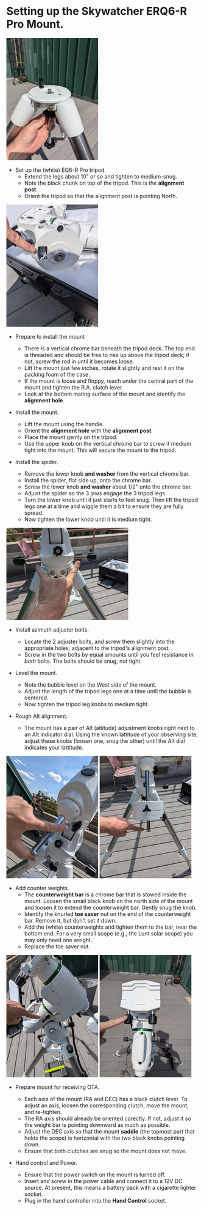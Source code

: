 # Setting up the Skywatcher ERQ6-R Pro Mount.
![EQ6 tripod top.](../../media/pub/eq6_tripod_top.jpg)
* Set up the (white) EQ6-R Pro tripod.
  - Extend the legs about 10" or so and tighten to medium-snug.
  - Note the black chunk on top of the tripod. This is
    the __alignment post__.
  - Orient the tripod so that the alignment post is pointing North.

![EQ6 mount, alignment hole](../../media/pub/eq6_alignment_hole.jpg)
* Prepare to install the mount
  - There is a vertical chrome bar beneath the tripod deck. The top end is
    threaded and should be free to rise up above the tripod deck; if not, screw
    the rod in until it becomes loose.
  - Lift the mount just few inches, rotate it slightly and rest it on the
    packing foam of the case.
  - If the mount is loose and floppy, reach under the central part of the mount
    and tighten the R.A. clutch lever. 
  - Look at the bottom mating surface of the mount and identify the
    __alignment hole__.

* Install the mount.
  - Lift the mount using the handle.
  - Orient the __alignment hole__ with the __alignment post__.
  - Place the mount gently on the tripod.
  - Use the upper knob on the vertical chrome bar to screw it medium tight
    into the mount. This will secure the mount to the tripod.

* Install the spider.
  - Remove the lower knob __and washer__ from the vertical chrome bar.
  - Install the spider, flat side up, onto the chrome bar.
  - Screw the lower knob __and washer__ about 1/2\" onto the chrome bar.
  - Adjust the spider so the 3 jaws engage the 3 tripod legs.
  - Turn the lower knob until it just starts to feel snug. Then lift the
    tripod legs one at a time and wiggle them a bit to ensure they are fully
    spread.
  - Now tighten the lower knob until it is medium tight.

![Alignment bolts](../../media/pub/eq6_alignment_bolts.jpg)
* Install azimuth adjuster bolts.
  - Locate the 2 adjuster bolts, and screw them slightly into the
    appropriate holes, adjacent to the tripod's alignment post.
  - Screw in the two bolts by equal amounts until you feel resistance in
    _both_ bolts.  The bolts should be snug, not tight.

* Level the mount.
  - Note the bubble level on the West side of the mount.
  - Adjust the length of the tripod legs one at a time until the bubble is
    centered.
  - Now tighten the tripod leg knobs to medium tight.

* Rough Alt alignment.
  - The mount has a pair of Alt (altitude) adjustment knobs right next to
    an Alt indicator dial.  Using the known lattitude of your observing site,
    adjust these knobs (loosen one, snug the other) until the Alt dial
    indicates your lattitude.

![Counterweight bar](../../media/pub/eq6_weightbar.jpg)
![Toe saver](../../media/pub/eq6_toesaver.jpg)

* Add counter weights.
  - The __counterweight bar__ is a chrome bar that is stowed inside the mount.
    Loosen the small black knob on the north side of the mount and loosen it
    to extend the counterweight bar.  Gently snug the knob.
  - Identify the knurled __toe saver__ nut on the end of the counterweight bar.
    Remove it, but don't set it down.
  - Add the (white) counterweights and tighten them to the bar, near the
    bottom end.
    For a very small scope (e.g., the Lunt solar scope) you may only need one
    weight.
  - Replace the toe saver nut.

![RA clutch](../../media/pub/eq6_RA_clutch.jpg)
![saddle position](../../media/pub/eq6_OTA_prep.jpg)

* Prepare mount for receiving OTA.
  - Each axis of the mount (RA and DEC) has a black clutch lever.  To adjust
    an axis, loosen the corresponding clutch, move the mount, and re-tighten.
  - The RA axis should already be oriented corectly.  If not, adjust it so
    the weight bar is pointing downward as much as possible.
  - Adjust the DEC axis so that the mount __saddle__ (the topmost part that
    holds the scope) is horizontal with the two black knobs pointing down.
  - Ensure that both clutches are snug so the mount does not move.

* Hand control and Power.
  - Ensure that the power switch on the mount is turned off.
  - Insert and screw in the power cable and connect it to a 12V DC source.
    At present, this means a battery pack with a cigarette lighter socket.
  - Plug in the hand controller into the __Hand Control__ socket.
